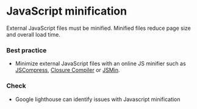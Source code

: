 # JavaScript minification

External JavaScript files must be minified. Minified files reduce page size and overall load time.

### Best practice

* Minimize external JavaScript files with an online JS minifier such as [JSCompress](https://jscompress.com/), [Closure Compiler](https://closure-compiler.appspot.com/home) or [JSMin](https://www.crockford.com/jsmin.html).

### Check

* Google lighthouse can identify issues with Javascript minification
